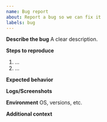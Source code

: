 ```yaml
---
name: Bug report
about: Report a bug so we can fix it
labels: bug
---
```


**Describe the bug**
A clear description.

**Steps to reproduce**

1. …
2. …

**Expected behavior**

**Logs/Screenshots**

**Environment**
OS, versions, etc.

**Additional context**
